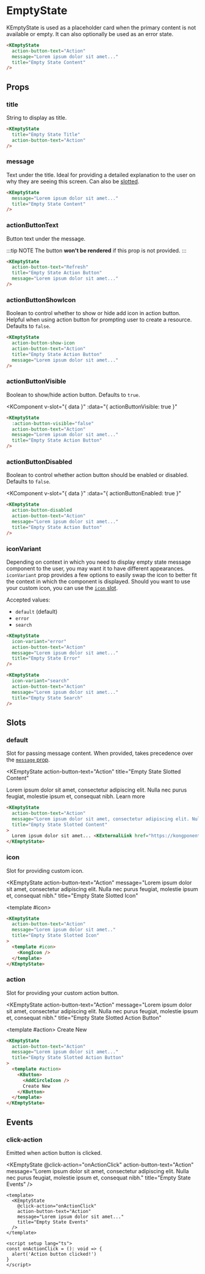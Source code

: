 # EmptyState

KEmptyState is used as a placeholder card when the primary content is not available or empty. It can also optionally be used as an error state.

<KEmptyState
  action-button-text="Action"
  message="Lorem ipsum dolor sit amet, consectetur adipiscing elit. Nulla nec purus feugiat, molestie ipsum et, consequat nibh."
  title="Empty State Content"
/>

```html
<KEmptyState
  action-button-text="Action"
  message="Lorem ipsum dolor sit amet..."
  title="Empty State Content"
/>
```

## Props

### title

String to display as title.

<KEmptyState
  title="Empty State Title"
  action-button-text="Action"
/>

```html
<KEmptyState
  title="Empty State Title"
  action-button-text="Action"
/>
```

### message

Text under the title. Ideal for providing a detailed explanation to the user on why they are seeing this screen. Can also be [slotted](#default).

<KEmptyState
  message="Lorem ipsum dolor sit amet, consectetur adipiscing elit. Nulla nec purus feugiat, molestie ipsum et, consequat nibh."
  title="Empty State Content"
/>

```html
<KEmptyState
  message="Lorem ipsum dolor sit amet..."
  title="Empty State Content"
/>
```

### actionButtonText

Button text under the message.

:::tip NOTE
The button **won't be rendered** if this prop is not provided.
:::

<KEmptyState
  action-button-text="Refresh"
  title="Empty State Action Button"
  message="Lorem ipsum dolor sit amet, consectetur adipiscing elit. Nulla nec purus feugiat, molestie ipsum et, consequat nibh."
/>

```html
<KEmptyState
  action-button-text="Refresh"
  title="Empty State Action Button"
  message="Lorem ipsum dolor sit amet..."
/>
```

### actionButtonShowIcon

Boolean to control whether to show or hide add icon in action button. Helpful when using action button for prompting user to create a resource. Defaults to `false`.

<KEmptyState
  action-button-show-icon
  action-button-text="Action"
  title="Empty State Action Button"
  message="Lorem ipsum dolor sit amet, consectetur adipiscing elit. Nulla nec purus feugiat, molestie ipsum et, consequat nibh."
/>

```html
<KEmptyState
  action-button-show-icon
  action-button-text="Action"
  title="Empty State Action Button"
  message="Lorem ipsum dolor sit amet..."
/>
```

### actionButtonVisible

Boolean to show/hide action button. Defaults to `true`.

<KComponent
  v-slot="{ data }"
  :data="{ actionButtonVisible: true }"
>
  <KInputSwitch
    v-model="data.actionButtonVisible"
    label="Action button visible"
  />

  <KEmptyState
    :action-button-visible="data.actionButtonVisible"
    action-button-text="Action"
    message="Lorem ipsum dolor sit amet, consectetur adipiscing elit. Nulla nec purus feugiat, molestie ipsum et, consequat nibh."
    title="Empty State Action Button"
  />
</KComponent>

```html
<KEmptyState
  :action-button-visible="false"
  action-button-text="Action"
  message="Lorem ipsum dolor sit amet..."
  title="Empty State Action Button"
/>
```

### actionButtonDisabled

Boolean to control whether action button should be enabled or disabled. Defaults to `false`.

<KComponent
  v-slot="{ data }"
  :data="{ actionButtonEnabled: true }"
>
  <KInputSwitch
    v-model="data.actionButtonEnabled"
    label="Action button enabled"
  />

  <KEmptyState
    :action-button-disabled="!data.actionButtonEnabled"
    action-button-text="Action"
    message="Lorem ipsum dolor sit amet, consectetur adipiscing elit. Nulla nec purus feugiat, molestie ipsum et, consequat nibh."
    title="Empty State Action Button"
  />
</KComponent>

```html
<KEmptyState
  action-button-disabled
  action-button-text="Action"
  message="Lorem ipsum dolor sit amet..."
  title="Empty State Action Button"
/>
```

### iconVariant

Depending on context in which you need to display empty state message component to the user, you may want it to have different appearances. `iconVariant` prop provides a few options to easily swap the icon to better fit the context in which the component is displayed. Should you want to use your custom icon, you can use the [`icon` slot](#icon).

Accepted values:
* `default` (default)
* `error`
* `search`

<KEmptyState
  icon-variant="error"
  action-button-text="Action"
  message="Lorem ipsum dolor sit amet, consectetur adipiscing elit. Nulla nec purus feugiat, molestie ipsum et, consequat nibh."
  title="Empty State Error"
/>

```html
<KEmptyState
  icon-variant="error"
  action-button-text="Action"
  message="Lorem ipsum dolor sit amet..."
  title="Empty State Error"
/>
```

<KEmptyState
  icon-variant="search"
  action-button-text="Action"
  message="Lorem ipsum dolor sit amet, consectetur adipiscing elit. Nulla nec purus feugiat, molestie ipsum et, consequat nibh."
  title="Empty State Search"
/>

```html
<KEmptyState
  icon-variant="search"
  action-button-text="Action"
  message="Lorem ipsum dolor sit amet..."
  title="Empty State Search"
/>
```

## Slots

### default

Slot for passing message content. When provided, takes precedence over the [`message` prop](#message).

<KEmptyState
  action-button-text="Action"
  title="Empty State Slotted Content"
>
  Lorem ipsum dolor sit amet, consectetur adipiscing elit. Nulla nec purus feugiat, molestie ipsum et, consequat nibh. <KExternalLink href="https://kongponents.konghq.com/">Learn more</KExternalLink>
</KEmptyState>

```html
<KEmptyState
  action-button-text="Action"
  message="Lorem ipsum dolor sit amet, consectetur adipiscing elit. Nulla nec purus feugiat, molestie ipsum et, consequat nibh."
  title="Empty State Slotted Content"
>
  Lorem ipsum dolor sit amet... <KExternalLink href="https://kongponents.konghq.com/">Learn more</KExternalLink>
</KEmptyState>
```

### icon

Slot for providing custom icon.

<KEmptyState
  action-button-text="Action"
  message="Lorem ipsum dolor sit amet, consectetur adipiscing elit. Nulla nec purus feugiat, molestie ipsum et, consequat nibh."
  title="Empty State Slotted Icon"
>
  <template #icon>
    <KongIcon />
  </template>
</KEmptyState>

```html
<KEmptyState
  action-button-text="Action"
  message="Lorem ipsum dolor sit amet.."
  title="Empty State Slotted Icon"
>
  <template #icon>
    <KongIcon />
  </template>
</KEmptyState>
```

### action

Slot for providing your custom action button.

<KEmptyState
  action-button-text="Action"
  message="Lorem ipsum dolor sit amet, consectetur adipiscing elit. Nulla nec purus feugiat, molestie ipsum et, consequat nibh."
  title="Empty State Slotted Action Button"
>
  <template #action>
    <KButton>
      <AddCircleIcon />
      Create New
    </KButton>
  </template>
</KEmptyState>

```html
<KEmptyState
  action-button-text="Action"
  message="Lorem ipsum dolor sit amet..."
  title="Empty State Slotted Action Button"
>
  <template #action>
    <KButton>
      <AddCircleIcon />
      Create New
    </KButton>
  </template>
</KEmptyState>
```

## Events


### click-action

Emitted when action button is clicked.

<KEmptyState
  @click-action="onActionClick"
  action-button-text="Action"
  message="Lorem ipsum dolor sit amet, consectetur adipiscing elit. Nulla nec purus feugiat, molestie ipsum et, consequat nibh."
  title="Empty State Events"
/>

```vue
<template>
  <KEmptyState
    @click-action="onActionClick"
    action-button-text="Action"
    message="Lorem ipsum dolor sit amet..."
    title="Empty State Events"
  />
</template>

<script setup lang="ts">
const onActionClick = (): void => {
  alert('Action button clicked!')
}
</script>
```

<script setup lang="ts">
import { KongIcon, AddCircleIcon } from '@kong/icons'

const onActionClick = (): void => {
  alert('Action button clicked!')
}
</script>

<style lang="scss">
// overwrite vitepress styles
.k-empty-state {
  p {
    line-height: $kui-line-height-30; // .empty-state-message line-height
  }
}
</style>
